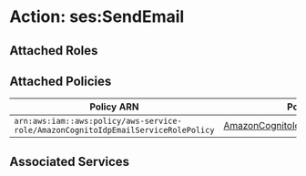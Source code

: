 # Action: ses:SendEmail

## Attached Roles

## Attached Policies

| Policy ARN | Policy Name |
|------------|-------------|
| `arn:aws:iam::aws:policy/aws-service-role/AmazonCognitoIdpEmailServiceRolePolicy` | [AmazonCognitoIdpEmailServiceRolePolicy](../policies.md#amazoncognitoidpemailservicerolepolicy) |

## Associated Services

